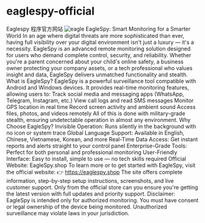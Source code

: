 # eaglespy-official
Eaglespy 程序官方网站
![eagle](https://github.com/user-attachments/assets/d81654c7-f2d0-4b33-8fab-3f1f976dafa4)
EagleSpy: Smart Monitoring for a Smarter World  In an age where digital threats are more sophisticated than ever, having full visibility over your digital environment isn't just a luxury — it's a necessity. EagleSpy is an advanced remote monitoring solution designed for users who demand complete control, security, and reliability.  Whether you're a parent concerned about your child's online safety, a business owner protecting your company assets, or a tech professional who values insight and data, EagleSpy delivers unmatched functionality and stealth. What is EagleSpy?  EagleSpy is a powerful surveillance tool compatible with Android and Windows devices. It provides real-time monitoring features, allowing users to:      Track social media and messaging apps (WhatsApp, Telegram, Instagram, etc.)      View call logs and read SMS messages      Monitor GPS location in real time      Record screen activity and ambient sound      Access files, photos, and videos remotely  All of this is done with military-grade stealth, ensuring undetectable operation in almost any environment. Why Choose EagleSpy?      Invisible Operation: Runs silently in the background with no icon or system trace      Global Language Support: Available in English, Chinese, Vietnamese, Korean, and more      Real-Time Data Access: Get instant reports and alerts straight to your control panel      Enterprise-Grade Tools: Perfect for both personal and professional monitoring      User-Friendly Interface: Easy to install, simple to use — no tech skills required  Official Website: EagleSpy.shop  To learn more or to get started with EagleSpy, visit the official website:  👉 https://eaglespy.shop  The site offers complete information, step-by-step setup instructions, screenshots, and live customer support. Only from the official store can you ensure you're getting the latest version with full updates and priority support.  Disclaimer: EagleSpy is intended only for authorized monitoring. You must have consent or legal ownership of the device being monitored. Unauthorized surveillance may violate laws in your jurisdiction.
